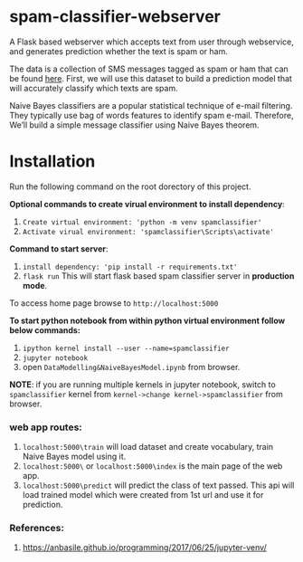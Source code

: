 # spam-classifier-webserver
A Flask based webserver which accepts text from user through webservice,
and generates prediction whether the text is spam or ham.

The data is a collection of SMS messages tagged as spam or ham that can be found [here](https://www.kaggle.com/uciml/sms-spam-collection-dataset). 
First, we will use this dataset to build a prediction model that will accurately classify which texts are spam.

Naive Bayes classifiers are a popular statistical technique of e-mail filtering. 
They typically use bag of words features to identify spam e-mail. 
Therefore, We’ll build a simple message classifier using Naive Bayes theorem.

# Installation
Run the following command on the root dorectory of this project.

**Optional commands to create virual environment to install dependency**:
1. `Create virtual environment: 'python -m venv spamclassifier'`
2. `Activate virual environment: 'spamclassifier\Scripts\activate'`

**Command to start server**:
1. `install dependency: 'pip install -r requirements.txt'`
2. `flask run`
This will start flask based spam classifier server in **production mode**.

To access home page browse to `http://localhost:5000`

**To start python notebook from within python virtual environment follow below commands:**
1. `ipython kernel install --user --name=spamclassifier`
2. `jupyter notebook`
3. open `DataModelling&NaiveBayesModel.ipynb` from browser.

**NOTE**: if you are running multiple kernels in jupyter notebook, switch to `spamclassifier` kernel from `kernel->change kernel->spamclassifier` from browser.

### web app routes:
1. `localhost:5000\train`  will load dataset and create vocabulary, train Naive Bayes model using it.
2. `localhost:5000\` or `localhost:5000\index` is the main page of the web app.
3. `localhost:5000\predict` will predict the class of text passed. This api will load trained model which were created from 1st url and use it for prediction.

### References:
1. https://anbasile.github.io/programming/2017/06/25/jupyter-venv/

